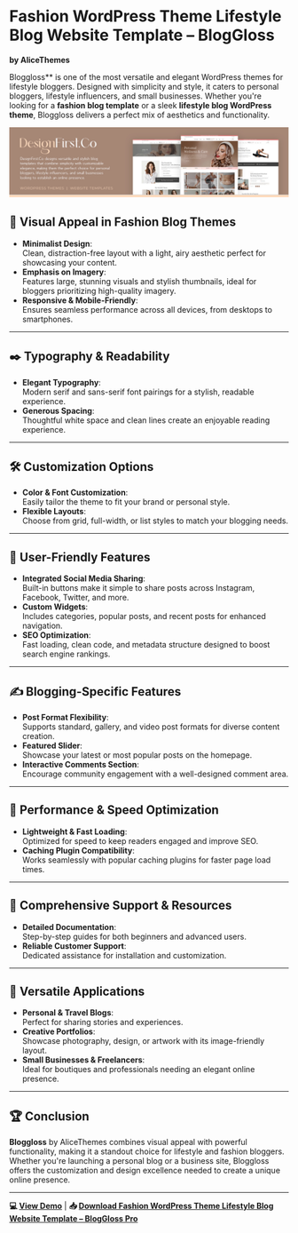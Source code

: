 # Fashion WordPress Theme Lifestyle Blog Website Template – BlogGloss
**by AliceThemes**  

Bloggloss** is one of the most versatile and elegant WordPress themes for lifestyle bloggers. Designed with simplicity and style, it caters to personal bloggers, lifestyle influencers, and small businesses. Whether you're looking for a **fashion blog template** or a sleek **lifestyle blog WordPress theme**, Bloggloss delivers a perfect mix of aesthetics and functionality.  

![Bloggloss Theme Banner](banner-main.jpg)  

## 🎨 Visual Appeal in Fashion Blog Themes  
- **Minimalist Design**:  
  Clean, distraction-free layout with a light, airy aesthetic perfect for showcasing your content.  
- **Emphasis on Imagery**:  
  Features large, stunning visuals and stylish thumbnails, ideal for bloggers prioritizing high-quality imagery.  
- **Responsive & Mobile-Friendly**:  
  Ensures seamless performance across all devices, from desktops to smartphones.  

---

## ✒️ Typography & Readability  
- **Elegant Typography**:  
  Modern serif and sans-serif font pairings for a stylish, readable experience.  
- **Generous Spacing**:  
  Thoughtful white space and clean lines create an enjoyable reading experience.  

---

## 🛠️ Customization Options  
- **Color & Font Customization**:  
  Easily tailor the theme to fit your brand or personal style.  
- **Flexible Layouts**:  
  Choose from grid, full-width, or list styles to match your blogging needs.  

---

## 🌟 User-Friendly Features  
- **Integrated Social Media Sharing**:  
  Built-in buttons make it simple to share posts across Instagram, Facebook, Twitter, and more.  
- **Custom Widgets**:  
  Includes categories, popular posts, and recent posts for enhanced navigation.  
- **SEO Optimization**:  
  Fast loading, clean code, and metadata structure designed to boost search engine rankings.  

---

## ✍️ Blogging-Specific Features  
- **Post Format Flexibility**:  
  Supports standard, gallery, and video post formats for diverse content creation.  
- **Featured Slider**:  
  Showcase your latest or most popular posts on the homepage.  
- **Interactive Comments Section**:  
  Encourage community engagement with a well-designed comment area.  

---

## 🚀 Performance & Speed Optimization  
- **Lightweight & Fast Loading**:  
  Optimized for speed to keep readers engaged and improve SEO.  
- **Caching Plugin Compatibility**:  
  Works seamlessly with popular caching plugins for faster page load times.  

---

## 📖 Comprehensive Support & Resources  
- **Detailed Documentation**:  
  Step-by-step guides for both beginners and advanced users.  
- **Reliable Customer Support**:  
  Dedicated assistance for installation and customization.  

---

## 💼 Versatile Applications  
- **Personal & Travel Blogs**:  
  Perfect for sharing stories and experiences.  
- **Creative Portfolios**:  
  Showcase photography, design, or artwork with its image-friendly layout.  
- **Small Businesses & Freelancers**:  
  Ideal for boutiques and professionals needing an elegant online presence.  

---

## 🏆 Conclusion  
**Bloggloss** by AliceThemes combines visual appeal with powerful functionality, making it a standout choice for lifestyle and fashion bloggers. Whether you're launching a personal blog or a business site, Bloggloss offers the customization and design excellence needed to create a unique online presence.  

---

**💻 [View Demo](https://bloggloss.alicethemes.com/)** | **📥 [Download Fashion WordPress Theme Lifestyle Blog Website Template – BlogGloss Pro](https://first-design-company.com/product/fashion-wordpress-theme-lifestyle-blog-website-template-bloggloss/)**  

